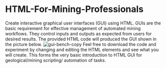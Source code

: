 # HTML-For-Mining-Professionals
Create interactive graphical user interfaces (GUI) using HTML. GUIs are the basic requirement for effective management of automated mining workflows. They control inputs and outputs as expected from users for desired results.
The provided HTML code will produced the GUI shown in the picture below. 
![gui-bench-copy](https://github.com/user-attachments/assets/22aead13-64b6-40ce-bdbb-f3dc03406940)
Feel free to download the code and experiment by changing and editing the HTML elements and see what you will create.
This forms the very basic introduction to HTML GUI for geological/mining scripting/ automation of tasks.
